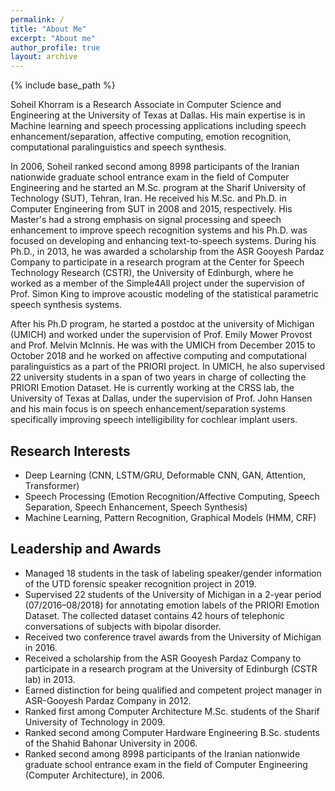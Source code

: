 ```yaml
---
permalink: /
title: "About Me"
excerpt: "About me"
author_profile: true
layout: archive
---
```


{% include base_path %}

Soheil Khorram is a Research Associate in Computer Science and Engineering at the University of Texas at Dallas. His main expertise is in Machine learning and speech processing applications including speech enhancement/separation, affective computing, emotion recognition, computational paralinguistics and speech synthesis.

In 2006, Soheil ranked second among 8998 participants of the Iranian nationwide graduate school entrance exam in the field of Computer Engineering and he started an M.Sc. program at the Sharif University of Technology (SUT), Tehran, Iran. He received his M.Sc. and Ph.D. in Computer Engineering from SUT in 2008 and 2015, respectively. His Master's had a strong emphasis on signal processing and speech enhancement to improve speech recognition systems and his Ph.D. was focused on developing and enhancing text-to-speech systems. During his Ph.D., in 2013, he was awarded a scholarship from the ASR Gooyesh Pardaz Company to participate in a research program at the Center for Speech Technology Research (CSTR), the University of Edinburgh, where he worked as a member of the Simple4All project under the supervision of Prof. Simon King to improve acoustic modeling of the statistical parametric speech synthesis systems.

After his Ph.D program, he started a postdoc at the university of Michigan (UMICH) and worked under the supervision of Prof. Emily Mower Provost and Prof. Melvin McInnis. He was with the UMICH from December 2015 to October 2018 and he worked on affective computing and computational paralinguistics as a part of the PRIORI project. In UMICH, he also supervised 22 university students in a span of two years in charge of collecting the PRIORI Emotion Dataset. He is currently working at the CRSS lab, the University of Texas at Dallas, under the supervision of Prof. John Hansen and his main focus is on speech enhancement/separation systems specifically improving speech intelligibility for cochlear implant users.

Research Interests
------------------

* Deep Learning (CNN, LSTM/GRU, Deformable CNN, GAN, Attention, Transformer)
* Speech Processing (Emotion Recognition/Affective Computing, Speech Separation, Speech Enhancement, Speech Synthesis)
* Machine Learning, Pattern Recognition, Graphical Models (HMM, CRF)

Leadership and Awards
---------------------

* Managed 18 students in the task of labeling speaker/gender information of the UTD forensic speaker recognition project in 2019.
* Supervised 22 students of the University of Michigan in a 2-year period (07/2016–08/2018) for annotating emotion labels of the PRIORI Emotion Dataset. The collected dataset contains 42 hours of telephonic conversations of subjects with bipolar disorder.
* Received two conference travel awards from the University of Michigan in 2016.
* Received a scholarship from the ASR Gooyesh Pardaz Company to participate in a research program at the University of Edinburgh (CSTR lab) in 2013.
* Earned distinction for being qualified and competent project manager in ASR-Gooyesh Pardaz Company in 2012.
* Ranked first among Computer Architecture M.Sc. students of the Sharif University of Technology in 2009.
* Ranked second among Computer Hardware Engineering B.Sc. students of the Shahid Bahonar University in 2006.
* Ranked second among 8998 participants of the Iranian nationwide graduate school entrance exam in the field of Computer Engineering (Computer Architecture), in 2006.
